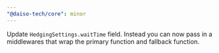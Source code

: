 ```yaml
---
"@daiso-tech/core": minor
---
```


Update `HedgingSettings.waitTime` field. Instead you can now pass in a middlewares that wrap the primary function and fallback function.
